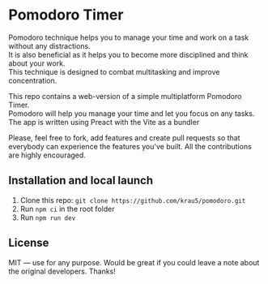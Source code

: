 # Pomodoro Timer

Pomodoro technique helps you to manage your time and work on a task without any distractions. <br />
It is also beneficial as it helps you to become more disciplined and think about your work. <br />
This technique is designed to combat multitasking and improve concentration.

This repo contains a web-version of a simple multiplatform Pomodoro Timer. <br />
Pomodoro will help you manage your time and let you focus on any tasks. <br />
The app is written using Preact with the Vite as a bundler

Please, feel free to fork, add features and create pull requests so that everybody can experience the features you've built.
All the contributions are highly encouraged.

## Installation and local launch

1. Clone this repo: `git clone https://github.com/krau5/pomodoro.git`
2. Run `npm ci` in the root folder
3. Run `npm run dev`

## License

MIT — use for any purpose. Would be great if you could leave a note about the original developers. Thanks!
